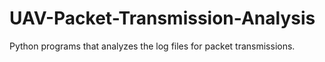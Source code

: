 # UAV-Packet-Transmission-Analysis

Python programs that analyzes the log files for packet transmissions.

